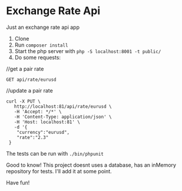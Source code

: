 # Exchange Rate Api
Just an exchange rate api app

1. Clone
2. Run `composer install`
3. Start the php server with `php -S localhost:8001 -t public/`
4. Do some requests:


//get a pair rate

`GET api/rate/eurusd`


//update a pair rate
```
curl -X PUT \
   http://localhost:81/api/rate/eurusd \
   -H 'Accept: */*' \
   -H 'Content-Type: application/json' \
   -H 'Host: localhost:81' \
   -d '{
 	"currency":"eurusd",
 	"rate":"2.3"
 }
``` 
 
 The tests can be run with `./bin/phpunit`

Good to know! 
This project doesnt uses a database, has an inMemory repository for tests.
I'll add it at some point.

Have fun!
